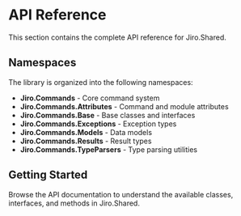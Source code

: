 # API Reference

This section contains the complete API reference for Jiro.Shared.

## Namespaces

The library is organized into the following namespaces:

- **Jiro.Commands** - Core command system
- **Jiro.Commands.Attributes** - Command and module attributes
- **Jiro.Commands.Base** - Base classes and interfaces
- **Jiro.Commands.Exceptions** - Exception types
- **Jiro.Commands.Models** - Data models
- **Jiro.Commands.Results** - Result types
- **Jiro.Commands.TypeParsers** - Type parsing utilities

## Getting Started

Browse the API documentation to understand the available classes, interfaces, and methods in Jiro.Shared.
